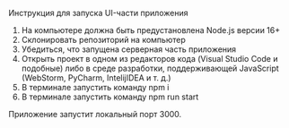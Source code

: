 Инструкция для запуска UI-части приложения

1. На компьютере должна быть предустановлена Node.js версии 16+
2. Склонировать репозиторий на компьютер
3. Убедиться, что запущена серверная часть приложения
4. Открыть проект в одном из редакторов кода (Visual Studio Code и подобные) либо в среде разработки, поддерживающей JavaScript (WebStorm, PyCharm, IntelijIDEA и т. д.)
5. В терминале запустить команду npm i
6. В терминале запустить команду npm run start

Приложение запустит локальный порт 3000.